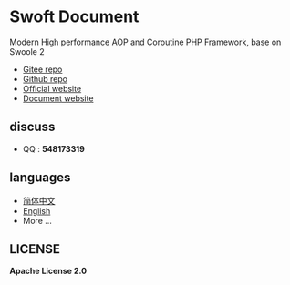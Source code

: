 # Swoft Document

Modern High performance AOP and Coroutine PHP Framework, base on Swoole 2 

- [Gitee repo](https://gitee.com/swoft/swoft)
- [Github repo](https://github.com/swoft-cloud/swoft)
- [Official website](https://www.swoft.org/)
- [Document website](https://doc.swoft.org/)

## discuss

- QQ : **548173319**

## languages

- [简体中文](./zh-CN)
- [English](./en)
- More ...

## LICENSE

**Apache License 2.0**
